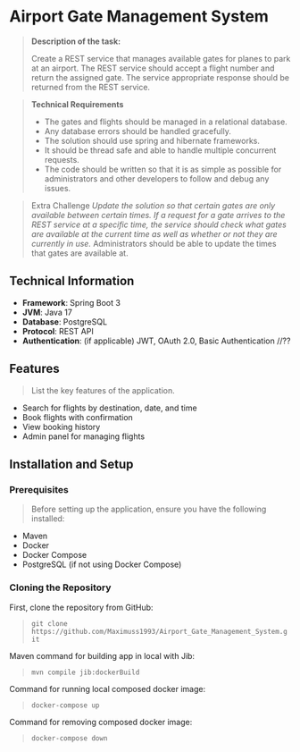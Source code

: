 # **Airport Gate Management System**

> **Description of the task:**
> 
> Create a REST service that manages available gates for planes to park at an airport. 
> The REST service should accept a flight number and return the assigned gate. 
> The service appropriate response should be returned from the REST service.

> **Technical Requirements**
> - The gates and flights should be managed in a relational database.
>- Any database errors should be handled gracefully.
> - The solution should use spring and hibernate frameworks.
> - It should be thread safe and able to handle multiple concurrent requests.
> - The code should be written so that it is as simple as possible for 
> administrators and other developers to follow and debug any issues.

> Extra Challenge
*Update the solution so that certain gates are only available between certain times. If a
request for a gate arrives to the REST service at a specific time, the service should check
what gates are available at the current time as well as whether or not they are currently
in use.*
Administrators should be able to update the times that gates are available at.

## Technical Information
- **Framework**: Spring Boot 3
- **JVM**: Java 17
- **Database**: PostgreSQL
- **Protocol**: REST API
- **Authentication**: (if applicable) JWT, OAuth 2.0, Basic Authentication //??

## Features
> List the key features of the application.
- Search for flights by destination, date, and time
- Book flights with confirmation
- View booking history
- Admin panel for managing flights

## Installation and Setup

### Prerequisites
> Before setting up the application, ensure you have the following installed:
- Maven
- Docker
- Docker Compose
- PostgreSQL (if not using Docker Compose)

### Cloning the Repository

First, clone the repository from GitHub:
> `git clone https://github.com/Maximuss1993/Airport_Gate_Management_System.git`

Maven command for building app in local with Jib:
> `mvn compile jib:dockerBuild`

Command for running local composed docker image:
> `docker-compose up`

Command for removing composed docker image:
> `docker-compose down`